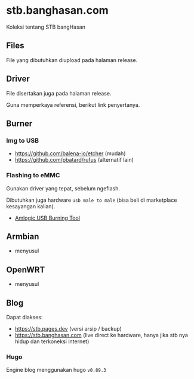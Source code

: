 # stb.banghasan.com

Koleksi tentang STB bangHasan

## Files

File yang dibutuhkan diupload pada halaman release.

## Driver

File disertakan juga pada halaman release.

Guna memperkaya referensi, berikut link penyertanya.

## Burner

### Img to USB

- https://github.com/balena-io/etcher (mudah)
- https://github.com/pbatard/rufus (alternatif lain)

### Flashing to eMMC

Gunakan driver yang tepat, sebelum ngeflash.

Dibutuhkan juga hardware `usb male to male` (bisa beli di marketplace kesayangan kalian).

- [Amlogic USB Burning Tool](https://stb.pages.dev/tools/usb-burning-tool)


## Armbian

- menyusul

## OpenWRT

- menyusul

## Blog

Dapat diakses:

- https://stb.pages.dev (versi arsip / backup)
- https://stb.banghasan.com (live direct ke hardware, hanya jika stb nya hidup dan terkoneksi internet)

### Hugo

Engine blog menggunakan hugo `v0.89.3`